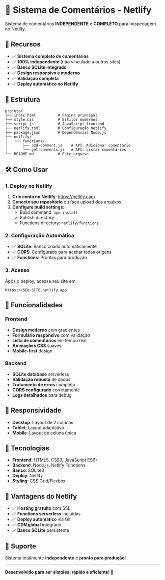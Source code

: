 # 💬 Sistema de Comentários - Netlify

Sistema de comentários **INDEPENDENTE** e **COMPLETO** para hospedagem no Netlify.

## 🚀 Recursos

- ✅ **Sistema completo de comentários**
- ✅ **100% independente** (não vinculado a outros sites)
- ✅ **Banco SQLite integrado**
- ✅ **Design responsivo e moderno**
- ✅ **Validação completa**
- ✅ **Deploy automático no Netlify**

## 📁 Estrutura

```
projeto/
├── index.html          # Página principal
├── style.css           # Estilos modernos
├── script.js           # JavaScript frontend
├── netlify.toml        # Configuração Netlify
├── package.json        # Dependências Node.js
├── netlify/
│   └── functions/
│       ├── add-comment.js    # API: Adicionar comentário
│       └── get-comments.js   # API: Listar comentários
└── README.md           # Este arquivo
```

## 🛠️ Como Usar

### 1. Deploy no Netlify

1. **Crie conta no Netlify**: https://netlify.com
2. **Conecte seu repositório** ou faça upload dos arquivos
3. **Configure build settings**:
   - Build command: `npm install`
   - Publish directory: `.`
   - Functions directory: `netlify/functions`

### 2. Configuração Automática

- ✅ **SQLite**: Banco criado automaticamente
- ✅ **CORS**: Configurado para aceitar todas origens
- ✅ **Functions**: Prontas para produção

### 3. Acesso

Após o deploy, acesse seu site em:
```
https://SEU-SITE.netlify.app
```

## 🎯 Funcionalidades

### Frontend
- **Design moderno** com gradientes
- **Formulário responsivo** com validação
- **Lista de comentários** em tempo real
- **Animações CSS** suaves
- **Mobile-first** design

### Backend
- **SQLite database** serverless
- **Validação robusta** de dados
- **Tratamento de erros** completo
- **CORS configurado** corretamente
- **Logs detalhados** para debug

## 📱 Responsividade

- **Desktop**: Layout de 2 colunas
- **Tablet**: Layout adaptativo
- **Mobile**: Layout de coluna única

## 🔧 Tecnologias

- **Frontend**: HTML5, CSS3, JavaScript ES6+
- **Backend**: Node.js, Netlify Functions
- **Banco**: SQLite3
- **Deploy**: Netlify
- **Styling**: CSS Grid/Flexbox

## 🚀 Vantagens do Netlify

- ✅ **Hosting gratuito** com SSL
- ✅ **Functions serverless** incluídas
- ✅ **Deploy automático** via Git
- ✅ **CDN global** integrado
- ✅ **Banco SQLite** persistente

## 📧 Suporte

Sistema totalmente **independente** e **pronto para produção**!

---

**Desenvolvido para ser simples, rápido e eficiente! 🚀**
